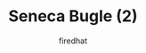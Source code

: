 ---
media: "images/art/firedhat/seneca_bugle_2.png"
title: Seneca Bugle (2)
author: firedhat
desc: A clipping of the in-universe Seneca Bugle newspaper, dated 5 months after the final round.
---